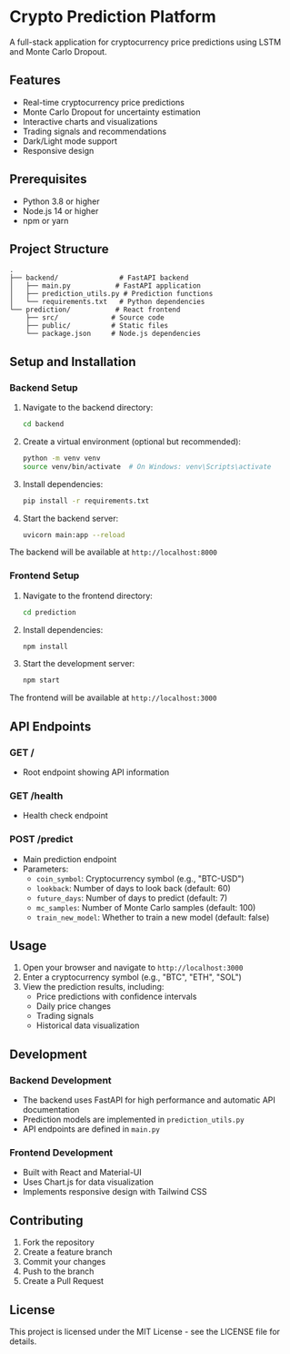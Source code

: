# Crypto Prediction Platform

A full-stack application for cryptocurrency price predictions using LSTM and Monte Carlo Dropout.

## Features

- Real-time cryptocurrency price predictions
- Monte Carlo Dropout for uncertainty estimation
- Interactive charts and visualizations
- Trading signals and recommendations
- Dark/Light mode support
- Responsive design

## Prerequisites

- Python 3.8 or higher
- Node.js 14 or higher
- npm or yarn

## Project Structure

```
.
├── backend/               # FastAPI backend
│   ├── main.py           # FastAPI application
│   ├── prediction_utils.py # Prediction functions
│   └── requirements.txt   # Python dependencies
└── prediction/           # React frontend
    ├── src/             # Source code
    ├── public/          # Static files
    └── package.json     # Node.js dependencies
```

## Setup and Installation

### Backend Setup

1. Navigate to the backend directory:
   ```bash
   cd backend
   ```

2. Create a virtual environment (optional but recommended):
   ```bash
   python -m venv venv
   source venv/bin/activate  # On Windows: venv\Scripts\activate
   ```

3. Install dependencies:
   ```bash
   pip install -r requirements.txt
   ```

4. Start the backend server:
   ```bash
   uvicorn main:app --reload
   ```

The backend will be available at `http://localhost:8000`

### Frontend Setup

1. Navigate to the frontend directory:
   ```bash
   cd prediction
   ```

2. Install dependencies:
   ```bash
   npm install
   ```

3. Start the development server:
   ```bash
   npm start
   ```

The frontend will be available at `http://localhost:3000`

## API Endpoints

### GET /
- Root endpoint showing API information

### GET /health
- Health check endpoint

### POST /predict
- Main prediction endpoint
- Parameters:
  - `coin_symbol`: Cryptocurrency symbol (e.g., "BTC-USD")
  - `lookback`: Number of days to look back (default: 60)
  - `future_days`: Number of days to predict (default: 7)
  - `mc_samples`: Number of Monte Carlo samples (default: 100)
  - `train_new_model`: Whether to train a new model (default: false)

## Usage

1. Open your browser and navigate to `http://localhost:3000`
2. Enter a cryptocurrency symbol (e.g., "BTC", "ETH", "SOL")
3. View the prediction results, including:
   - Price predictions with confidence intervals
   - Daily price changes
   - Trading signals
   - Historical data visualization

## Development

### Backend Development
- The backend uses FastAPI for high performance and automatic API documentation
- Prediction models are implemented in `prediction_utils.py`
- API endpoints are defined in `main.py`

### Frontend Development
- Built with React and Material-UI
- Uses Chart.js for data visualization
- Implements responsive design with Tailwind CSS

## Contributing

1. Fork the repository
2. Create a feature branch
3. Commit your changes
4. Push to the branch
5. Create a Pull Request

## License

This project is licensed under the MIT License - see the LICENSE file for details. 
